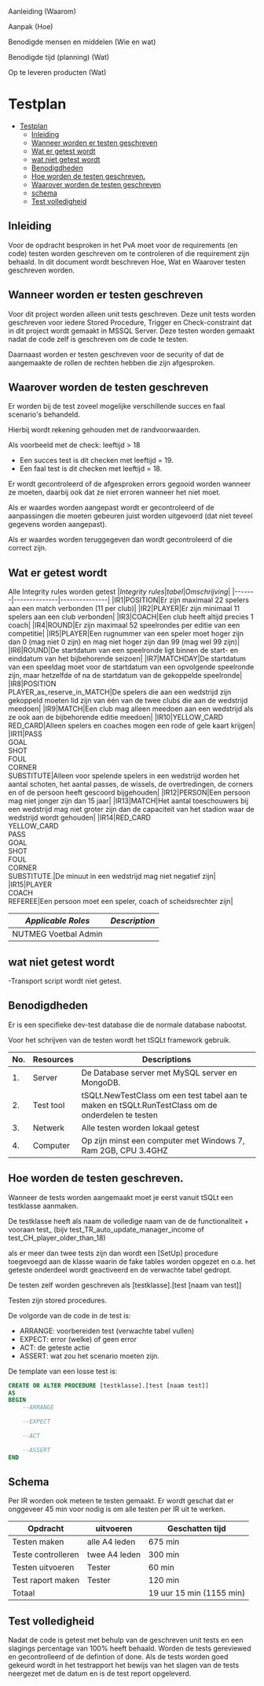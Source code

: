 Aanleiding (Waarom)

Aanpak (Hoe)

Benodigde mensen en middelen (Wie en wat)

Benodigde tijd (planning) (Wat)

Op te leveren producten (Wat)

# Testplan

- [Testplan](#testplan)
	- [Inleiding](#inleiding)
	- [Wanneer worden er testen geschreven](#wanneer-worden-er-testen-geschreven)
	- [Wat er getest wordt](#Wat-er-getest-wordt)
	- [wat niet getest wordt](#wat-niet-getest-wordt)
	- [Benodigdheden](#benodigdheden)
	- [Hoe worden de testen geschreven.](#hoe-worden-de-testen-geschreven)
	- [Waarover worden de testen geschreven](#waarover-worden-de-testen-geschreven)
	- [schema](#schema)
	- [Test volledigheid](#Test-volledigheid)

## Inleiding

Voor de opdracht besproken in het PvA moet voor de requirements (en code) testen worden geschreven om te controleren of die requirement zijn behaald.
In dit document wordt beschreven Hoe, Wat en Waarover testen geschreven worden.

## Wanneer worden er testen geschreven

Voor dit project worden alleen unit tests geschreven.
Deze unit tests worden geschreven voor iedere Stored Procedure, Trigger en Check-constraint dat in dit project wordt gemaakt in MSSQL Server.
Deze testen worden gemaakt nadat de code zelf is geschreven om de code te testen.

Daarnaast worden er testen geschreven voor de security of dat de aangemaakte de rollen de rechten hebben die zijn afgesproken.

## Waarover worden de testen geschreven

Er worden bij de test zoveel mogelijke verschillende succes en faal scenario's behandeld.

Hierbij wordt rekening gehouden met de randvoorwaarden.

Als voorbeeld met de check: leeftijd > 18

- Een succes test is dit checken met leeftijd = 19.
- Een faal test is dit checken met leeftijd = 18.

Er wordt gecontroleerd of de afgesproken errors gegooid worden wanneer ze moeten, daarbij ook dat ze niet erroren wanneer het niet moet.

Als er waardes worden aangepast wordt er gecontroleerd of de aanpassingen die moeten gebeuren juist worden uitgevoerd (dat niet teveel gegevens worden aangepast).

Als er waardes worden teruggegeven dan wordt gecontroleerd of die correct zijn.

## Wat er getest wordt

Alle Integrity rules worden getest
|*Integrity rules*|*tabel*|*Omschrijving*|
|-------|--------------|---------------|
|IR1|POSITION|Er zijn maximaal 22 spelers aan een match verbonden (11 per club)|
|IR2|PLAYER|Er zijn minimaal 11 spelers aan een club verbonden|
|IR3|COACH|Een club heeft altijd precies 1 coach|
|IR4|ROUND|Er zijn maximaal 52 speelrondes per editie van een competitie|
|IR5|PLAYER|Een rugnummer van een speler moet hoger zijn dan 0 (mag niet 0 zijn) en mag niet hoger zijn dan 99 (mag wel 99 zijn)|
|IR6|ROUND|De startdatum van een speelronde ligt binnen de start- en einddatum van het bijbehorende seizoen|
|IR7|MATCHDAY|De startdatum van een speeldag moet voor de startdatum van een opvolgende speelronde zijn, maar hetzelfde of na de startdatum van de gekoppelde speelronde|
|IR8|POSITION<BR>PLAYER_as_reserve_in_MATCH|De spelers die aan een wedstrijd zijn gekoppeld moeten lid zijn van één van de twee clubs die aan de wedstrijd meedoen|
|IR9|MATCH|Een club mag alleen meedoen aan een wedstrijd als ze ook aan de bijbehorende editie meedoen|
|IR10|YELLOW_CARD<BR>RED_CARD|Alleen spelers en coaches mogen een rode of gele kaart krijgen|
|IR11|PASS<BR>GOAL<BR>SHOT<BR>FOUL<BR>CORNER<BR>SUBSTITUTE|Alleen voor spelende spelers in een wedstrijd worden het aantal schoten, het aantal passes, de wissels, de overtredingen, de corners en of de persoon heeft gescoord bijgehouden|
|IR12|PERSON|Een persoon mag niet jonger zijn dan 15 jaar|
|IR13|MATCH|Het aantal toeschouwers bij een wedstrijd mag niet groter zijn dan de capaciteit van het stadion waar de wedstrijd wordt gehouden|
|IR14|RED_CARD<BR>YELLOW_CARD<BR>PASS<BR>GOAL<BR>SHOT<BR>FOUL<BR>CORNER<BR>SUBSTITUTE.|De minuut in een wedstrijd mag niet negatief zijn|
|IR15|PLAYER<BR>COACH<BR>REFEREE|Een persoon moet een speler, coach of scheidsrechter zijn|

|*Applicable Roles*|*Description*|
|---------------|--------------|
|NUTMEG Voetbal Admin||

## wat niet getest wordt

-Transport script wordt niet getest.

## Benodigdheden

Er is een specifieke dev-test database die de normale database nabootst.

Voor het schrijven van de testen wordt het tSQLt framework gebruik.

|No.|Resources|Descriptions|
|--|--|--|
|1.|Server|De Database server met MySQL server en MongoDB.|
|2.|Test tool|tSQLt.NewTestClass om een test tabel aan te maken en tSQLt.RunTestClass om de onderdelen te testen|
|3.|Netwerk|Alle testen worden lokaal getest|
|4.|Computer|Op zijn minst een computer met Windows 7, Ram 2GB, CPU 3.4GHZ|

## Hoe worden de testen geschreven.

Wanneer de tests worden aangemaakt moet je eerst vanuit tSQLt een testklasse aanmaken. 

De testklasse heeft als naam de volledige naam van de  de functionaliteit + vooraan test_ (bijv test_TR_auto_update_manager_income of test_CH_player_older_than_18)

als er meer dan twee tests zijn dan wordt een \[SetUp\] procedure toegevoegd aan de klasse waarin de fake tables worden opgezet en o.a. het geteste onderdeel wordt geactiveerd en de verwachte tabel gedropt.

De testen zelf worden geschreven als \[testklasse\].\[test \[naam van test\]\]

Testen zijn stored procedures.

De volgorde van de code in de test is:
- ARRANGE: voorbereiden test (verwachte tabel vullen)
- EXPECT: error (welke) of geen error
- ACT: de geteste actie
- ASSERT: wat zou het scenario moeten zijn.

De template van een losse test is:

```SQL
CREATE OR ALTER PROCEDURE [testklasse].[test [naam test]]
AS
BEGIN
	--ARRANGE

	--EXPECT

	--ACT

	--ASSERT
END
```

## Schema
Per IR worden ook meteen te testen gemaakt. Er wordt geschat dat er onggeveer 45 min voor nodig is om alle testen per IR uit te werken.

|Opdracht|uitvoeren|Geschatten tijd|
|-------|----|-----------|
|Testen maken|alle A4 leden|675 min|
|Teste controlleren|twee A4 leden|300 min|
|Testen uitvoeren|Tester|60 min|
|Test raport maken|Tester|120 min|
|Totaal||19 uur 15 min (1155 min)|

## Test volledigheid

Nadat de code is getest met behulp van de geschreven unit tests en een slagings percentage van 100% heeft behaald. Worden de tests gereviewed en gecontrolleerd of de defintion of done. Als de tests worden goed gekeurd wordt in het testrapport het bewijs van het slagen van de tests neergezet met de datum en is de test report opgeleverd. 